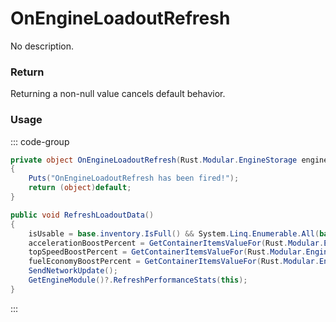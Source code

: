 # OnEngineLoadoutRefresh
<Badge type="info" text="Vehicle"/><Badge type="danger" text="Carbon Compatible"/><Badge type="warning" text="Oxide Compatible"/>
No description.
### Return
Returning a non-null value cancels default behavior.

### Usage
::: code-group
```csharp [Example]
private object OnEngineLoadoutRefresh(Rust.Modular.EngineStorage engineStorage)
{
	Puts("OnEngineLoadoutRefresh has been fired!");
	return (object)default;
}
```
```csharp [Source — Assembly-CSharp @ Rust.Modular.EngineStorage]
public void RefreshLoadoutData()
{
	isUsable = base.inventory.IsFull() && System.Linq.Enumerable.All(base.inventory.itemList, (Item item) => !item.isBroken);
	accelerationBoostPercent = GetContainerItemsValueFor(Rust.Modular.EngineItemTypeEx.BoostsAcceleration) / (float)accelerationBoostSlots;
	topSpeedBoostPercent = GetContainerItemsValueFor(Rust.Modular.EngineItemTypeEx.BoostsTopSpeed) / (float)topSpeedBoostSlots;
	fuelEconomyBoostPercent = GetContainerItemsValueFor(Rust.Modular.EngineItemTypeEx.BoostsFuelEconomy) / (float)fuelEconomyBoostSlots;
	SendNetworkUpdate();
	GetEngineModule()?.RefreshPerformanceStats(this);
}

```
:::
